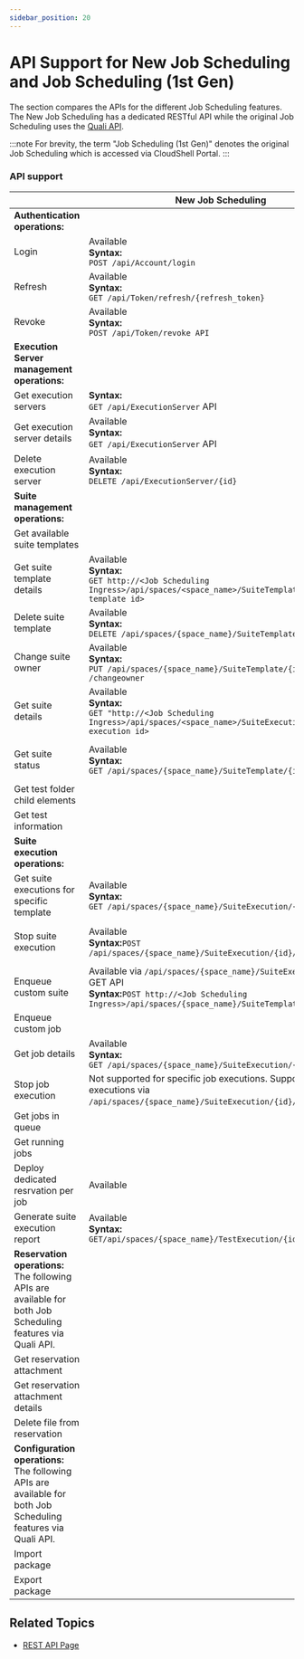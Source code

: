 ```yaml
---
sidebar_position: 20
---
```


# API Support for New Job Scheduling and Job Scheduling (1st Gen)

The section compares the APIs for the different Job Scheduling features. The New Job Scheduling has a dedicated RESTful API while the original Job Scheduling uses the [Quali API](pathname:///api-docs/2023.3/Quali-API/Quali%20API%20Library.html).

:::note
For brevity, the term "Job Scheduling (1st Gen)" denotes the original Job Scheduling which is accessed via CloudShell Portal.
:::

### API support

|   | New Job Scheduling | 1st Gen Job Scheduling |
| --- | --- | --- |
| **Authentication operations:** | | |
| Login | Available<br/>**Syntax:**<br/>`POST /api/Account/login` | Available via `(/API/Auth/Login)` API |
| Refresh | Available<br/>**Syntax:**<br/>`GET /api/Token/refresh/{refresh_token}` |   |
| Revoke | Available<br/>**Syntax:**<br/>`POST /api/Token/revoke API` |   |
| **Execution Server management operations:** |
| Get execution servers | **Syntax:**<br/>`GET /api/ExecutionServer` API | Available via Get Execution Servers API |
| Get execution server details | Available<br/>**Syntax:**<br/>`GET /api/ExecutionServer` API |   |
| Delete execution server | Available<br/>**Syntax:**<br/>`DELETE /api/ExecutionServer/{id}` |   |
| **Suite management operations:** |
| Get available suite templates |   | Available via Get Available Suite Templates API |
| Get suite template details | Available<br/>**Syntax:**<br/>`GET http://<Job Scheduling Ingress>/api/spaces/<space_name>/SuiteTemplate/<suite template id>` | Available via Get Suite Template Details API<br/>**Syntax:**<br/>`GET http://<Quali Server>:9000/API/Scheduling/SuiteTemplates/suiteTemplateName` |
| Delete suite template | Available<br/>**Syntax:**<br/>`DELETE /api/spaces/{space_name}/SuiteTemplate/{id}` |   |
| Change suite owner | Available<br/>**Syntax:**<br/>`PUT ​/api​/spaces​/{space_name}​/SuiteTemplate​/{id}​/changeowner` |   |
| Get suite details | Available<br/>**Syntax:**<br/>`GET "http://<Job Scheduling Ingress>/api/spaces/<space_name>/SuiteExecution/<suite execution id>` | Available via Get Suite Details API<br/>**Syntax:**<br/>`GET http://<Quali Server>:9000/API/Scheduling/Suites/suiteId` |
| Get suite status | Available<br/>**Syntax:**<br/>`GET /api/spaces/{space_name}/SuiteTemplate/{id}` | Available via Get Suite Status API<br/>**Syntax:**<br/>`GET http://<Quali Server>:9000/API/Scheduling/Suites/Status/suiteId` |
| Get test folder child elements |   | Available for TestShell Studio tests only |
| Get test information |   | Available for TestShell Studio tests only |
| **Suite execution operations:** |
| Get suite executions for specific template | Available<br/>**Syntax:**<br/>`GET ​/api​/spaces​/{space_name}​/SuiteExecution​/{id} GET API` |   |
| Stop suite execution | Available<br/>**Syntax:**`POST /api/spaces/{space_name}/SuiteExecution/{id}/stop` | Available via Stop Suite Execution API<br/>**Syntax:**<br/>`DELETE http://<Quali Server>:9000/API/Scheduling/Suites/SuiteId` |
| Enqueue custom suite | Available via `/api/spaces/{space_name}/SuiteExecution/{id}` GET API<br/>**Syntax:**`POST http://<Job Scheduling Ingress>/api/spaces/{space_name}/SuiteTemplate/{id}/start` |Available via Enqueue Custom Suite API<br/>**Syntax:**<br/>`POST http://<Quali Server>:9000/API/Scheduling/Suites` |
| Enqueue custom job |   | Available via Enqueue Custom Job API |
| Get job details | Available<br/>**Syntax:**<br/>`GET /api/spaces/{space_name}/SuiteExecution/{id}` | Available via Get Job Details API |
| Stop job execution | Not supported for specific job executions. Supported for suite executions via `/api/spaces/{space_name}/SuiteExecution/{id}/stop` API | Available via Stop Job Execution API |
| Get jobs in queue |   | Available via Get Queued Jobs API |
| Get running jobs |   | Available via Get Running Jobs API |
| Deploy dedicated resrvation per job | Available | Available |
| Generate suite execution report | Available<br/>**Syntax:**<br/>`GET/api/spaces/{space_name}/TestExecution/{id}/Report` |   |
| **Reservation operations:**<br/>The following APIs are available for both Job Scheduling features via Quali API. |
| Get reservation attachment |   |   |
| Get reservation attachment details |   |   |
| Delete file from reservation |   |   |
| **Configuration operations:**<br/>The following APIs are available for both Job Scheduling features via Quali API. |
| Import package |   |   |
| Export package |   |   |

## Related Topics

- [REST API Page](../../jss/jss-portal/jss-rest-api.md)